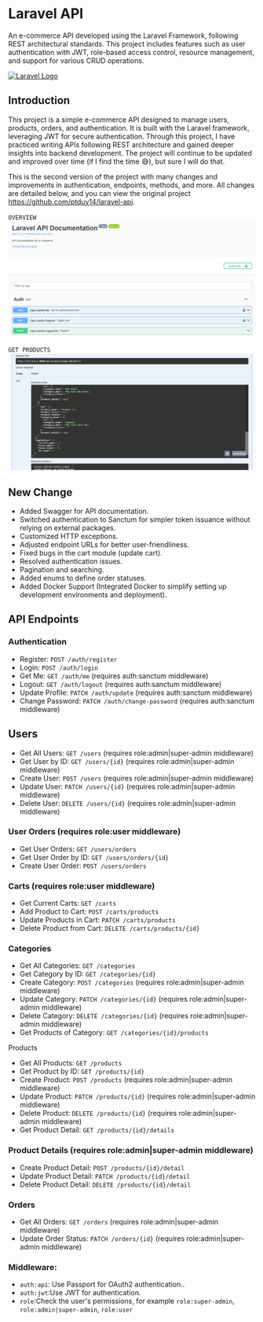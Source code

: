 # Laravel API
An e-commerce API developed using the Laravel Framework, following REST architectural standards. This project includes features such as user authentication with JWT, role-based access control, resource management, and support for various CRUD operations.

<a href="https://laravel.com" target="_blank"><img src="https://raw.githubusercontent.com/laravel/art/master/logo-lockup/5%20SVG/2%20CMYK/1%20Full%20Color/laravel-logolockup-cmyk-red.svg" width="" alt="Laravel Logo"></a>

## Introduction

This project is a simple e-commerce API designed to manage users, products, orders, and authentication. It is built with the Laravel framework, leveraging JWT for secure authentication. Through this project, I have practiced writing APIs following REST architecture and gained deeper insights into backend development. The project will continue to be updated and improved over time (if I find the time 😅), but sure I will do that.

This is the second version of the project with many changes and improvements in authentication, endpoints, methods, and more. All changes are detailed below, and you can view the original project https://github.com/ptduy14/laravel-api.

`OVERVIEW`
<img src="./public/img/first-look.png" alt="first-look">

`GET PRODUCTS`
<img src="./public/img/example.png" alt="products">

## New Change
- Added Swagger for API documentation.
- Switched authentication to Sanctum for simpler token issuance without relying on external packages.
- Customized HTTP exceptions.
- Adjusted endpoint URLs for better user-friendliness.
- Fixed bugs in the cart module (update cart).
- Resolved authentication issues.
- Pagination and searching.
- Added enums to define order statuses.
- Added Docker Support (Integrated Docker to simplify setting up development environments and deployment).

## API Endpoints


### Authentication

- Register: `POST /auth/register`
- Login: `POST /auth/login`
- Get Me: `GET /auth/me` (requires auth:sanctum middleware)
- Logout: `GET /auth/logout` (requires auth:sanctum middleware)
- Update Profile: `PATCH /auth/update` (requires auth:sanctum middleware)
- Change Password: `PATCH /auth/change-password` (requires auth:sanctum middleware)

## Users

- Get All Users: `GET /users` (requires role:admin|super-admin middleware)
- Get User by ID: `GET /users/{id}` (requires role:admin|super-admin middleware)
- Create User: `POST /users` (requires role:admin|super-admin middleware)
- Update User: `PATCH /users/{id}` (requires role:admin|super-admin middleware)
- Delete User: `DELETE /users/{id}` (requires role:admin|super-admin middleware)

### User Orders (requires role:user middleware)

- Get User Orders: `GET /users/orders`
- Get User Order by ID: `GET /users/orders/{id}`
- Create User Order: `POST /users/orders`

### Carts (requires role:user middleware)

- Get Current Carts: `GET /carts`
- Add Product to Cart: `POST /carts/products`
- Update Products in Cart: `PATCH /carts/products`
- Delete Product from Cart: `DELETE /carts/products/{id}`

### Categories

- Get All Categories: `GET /categories`
- Get Category by ID: `GET /categories/{id}`
- Create Category: `POST /categories` (requires role:admin|super-admin middleware)
- Update Category: `PATCH /categories/{id}` (requires role:admin|super-admin middleware)
- Delete Category: `DELETE /categories/{id}` (requires role:admin|super-admin middleware)
- Get Products of Category: `GET /categories/{id}/products`

Products

- Get All Products: `GET /products`
- Get Product by ID: `GET /products/{id}`
- Create Product: `POST /products` (requires role:admin|super-admin middleware)
- Update Product: `PATCH /products/{id}` (requires role:admin|super-admin middleware)
- Delete Product: `DELETE /products/{id}` (requires role:admin|super-admin middleware)
- Get Product Detail: `GET /products/{id}/details`

### Product Details (requires role:admin|super-admin middleware)

- Create Product Detail: `POST /products/{id}/detail`
- Update Product Detail: `PATCH /products/{id}/detail`
- Delete Product Detail: `DELETE /products/{id}/detail`

### Orders

- Get All Orders: `GET /orders` (requires role:admin|super-admin middleware)
- Update Order Status: `PATCH /orders/{id}` (requires role:admin|super-admin middleware)

### Middleware:

- `auth:api`: Use Passport for OAuth2 authentication..
- `auth:jwt`:Use JWT for authentication.
- `role`:Check the user's permissions, for example `role:super-admin`, `role:admin|super-admin`, `role:user`
